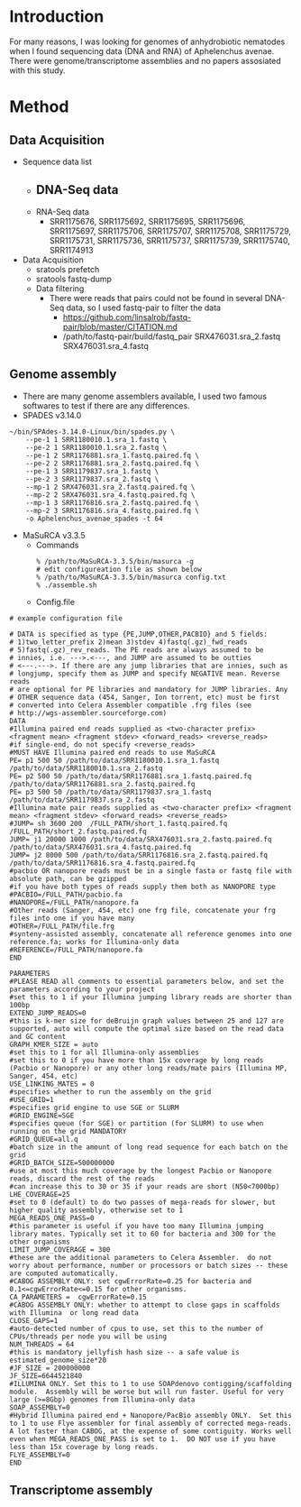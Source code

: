 # Introduction
For many reasons, I was looking for genomes of anhydrobiotic nematodes when I found sequencing data (DNA and RNA) of Aphelenchus avenae. There were genome/transcriptome assemblies and no papers assosiated with this study.

# Method
## Data Acquisition
- Sequence data list
  - DNA-Seq data
    - 
  - RNA-Seq data
    - SRR1175676, SRR1175692, SRR1175695, SRR1175696, SRR1175697, SRR1175706, SRR1175707, SRR1175708, SRR1175729, SRR1175731, SRR1175736, SRR1175737, SRR1175739, SRR1175740, SRR1174913
- Data Acquisition
  - sratools prefetch
  - sratools fastq-dump
  - Data filtering
    - There were reads that pairs could not be found in several DNA-Seq data, so I used fastq-pair to filter the data
      -  https://github.com/linsalrob/fastq-pair/blob/master/CITATION.md
      - /path/to/fastq-pair/build/fastq_pair SRX476031.sra_2.fastq SRX476031.sra_4.fastq
  
## Genome assembly
- There are many genome assemblers available, I used two famous softwares to test if there are any differences.
- SPADES v3.14.0
```
~/bin/SPAdes-3.14.0-Linux/bin/spades.py \
    --pe-1 1 SRR1180010.1.sra_1.fastq \
    --pe-2 1 SRR1180010.1.sra_2.fastq \
    --pe-1 2 SRR1176881.sra_1.fastq.paired.fq \
    --pe-2 2 SRR1176881.sra_2.fastq.paired.fq \
    --pe-1 3 SRR1179837.sra_1.fastq \
    --pe-2 3 SRR1179837.sra_2.fastq \
    --mp-1 2 SRX476031.sra_2.fastq.paired.fq \
    --mp-2 2 SRX476031.sra_4.fastq.paired.fq \
    --mp-1 3 SRR1176816.sra_2.fastq.paired.fq \
    --mp-2 3 SRR1176816.sra_4.fastq.paired.fq \
    -o Aphelenchus_avenae_spades -t 64
```
- MaSuRCA v3.3.5
  - Commands
    ```
    % /path/to/MaSuRCA-3.3.5/bin/masurca -g 
    # edit configureation file as shown below
    % /path/to/MaSuRCA-3.3.5/bin/masurca config.txt
    % ./assemble.sh
    ```
  - Config.file
```
# example configuration file

# DATA is specified as type {PE,JUMP,OTHER,PACBIO} and 5 fields:
# 1)two_letter_prefix 2)mean 3)stdev 4)fastq(.gz)_fwd_reads
# 5)fastq(.gz)_rev_reads. The PE reads are always assumed to be
# innies, i.e. --->.<---, and JUMP are assumed to be outties
# <---.--->. If there are any jump libraries that are innies, such as
# longjump, specify them as JUMP and specify NEGATIVE mean. Reverse reads
# are optional for PE libraries and mandatory for JUMP libraries. Any
# OTHER sequence data (454, Sanger, Ion torrent, etc) must be first
# converted into Celera Assembler compatible .frg files (see
# http://wgs-assembler.sourceforge.com)
DATA
#Illumina paired end reads supplied as <two-character prefix> <fragment mean> <fragment stdev> <forward_reads> <reverse_reads>
#if single-end, do not specify <reverse_reads>
#MUST HAVE Illumina paired end reads to use MaSuRCA
PE= p1 500 50 /path/to/data/SRR1180010.1.sra_1.fastq /path/to/data/SRR1180010.1.sra_2.fastq
PE= p2 500 50 /path/to/data/SRR1176881.sra_1.fastq.paired.fq /path/to/data/SRR1176881.sra_2.fastq.paired.fq
PE= p3 500 50 /path/to/data/SRR1179837.sra_1.fastq /path/to/data/SRR1179837.sra_2.fastq
#Illumina mate pair reads supplied as <two-character prefix> <fragment mean> <fragment stdev> <forward_reads> <reverse_reads>
#JUMP= sh 3600 200  /FULL_PATH/short_1.fastq.paired.fq  /FULL_PATH/short_2.fastq.paired.fq
JUMP= j1 20000 1000 /path/to/data/SRX476031.sra_2.fastq.paired.fq /path/to/data/SRX476031.sra_4.fastq.paired.fq
JUMP= j2 8000 500 /path/to/data/SRR1176816.sra_2.fastq.paired.fq /path/to/data/SRR1176816.sra_4.fastq.paired.fq
#pacbio OR nanopore reads must be in a single fasta or fastq file with absolute path, can be gzipped
#if you have both types of reads supply them both as NANOPORE type
#PACBIO=/FULL_PATH/pacbio.fa
#NANOPORE=/FULL_PATH/nanopore.fa
#Other reads (Sanger, 454, etc) one frg file, concatenate your frg files into one if you have many
#OTHER=/FULL_PATH/file.frg
#synteny-assisted assembly, concatenate all reference genomes into one reference.fa; works for Illumina-only data
#REFERENCE=/FULL_PATH/nanopore.fa
END

PARAMETERS
#PLEASE READ all comments to essential parameters below, and set the parameters according to your project
#set this to 1 if your Illumina jumping library reads are shorter than 100bp
EXTEND_JUMP_READS=0
#this is k-mer size for deBruijn graph values between 25 and 127 are supported, auto will compute the optimal size based on the read data and GC content
GRAPH_KMER_SIZE = auto
#set this to 1 for all Illumina-only assemblies
#set this to 0 if you have more than 15x coverage by long reads (Pacbio or Nanopore) or any other long reads/mate pairs (Illumina MP, Sanger, 454, etc)
USE_LINKING_MATES = 0
#specifies whether to run the assembly on the grid
#USE_GRID=1
#specifies grid engine to use SGE or SLURM
#GRID_ENGINE=SGE
#specifies queue (for SGE) or partition (for SLURM) to use when running on the grid MANDATORY
#GRID_QUEUE=all.q
#batch size in the amount of long read sequence for each batch on the grid
#GRID_BATCH_SIZE=500000000
#use at most this much coverage by the longest Pacbio or Nanopore reads, discard the rest of the reads
#can increase this to 30 or 35 if your reads are short (N50<7000bp)
LHE_COVERAGE=25
#set to 0 (default) to do two passes of mega-reads for slower, but higher quality assembly, otherwise set to 1
MEGA_READS_ONE_PASS=0
#this parameter is useful if you have too many Illumina jumping library mates. Typically set it to 60 for bacteria and 300 for the other organisms
LIMIT_JUMP_COVERAGE = 300
#these are the additional parameters to Celera Assembler.  do not worry about performance, number or processors or batch sizes -- these are computed automatically.
#CABOG ASSEMBLY ONLY: set cgwErrorRate=0.25 for bacteria and 0.1<=cgwErrorRate<=0.15 for other organisms.
CA_PARAMETERS =  cgwErrorRate=0.15
#CABOG ASSEMBLY ONLY: whether to attempt to close gaps in scaffolds with Illumina  or long read data
CLOSE_GAPS=1
#auto-detected number of cpus to use, set this to the number of CPUs/threads per node you will be using
NUM_THREADS = 64
#this is mandatory jellyfish hash size -- a safe value is estimated_genome_size*20
#JF_SIZE = 200000000
JF_SIZE=6644521840
#ILLUMINA ONLY. Set this to 1 to use SOAPdenovo contigging/scaffolding module.  Assembly will be worse but will run faster. Useful for very large (>=8Gbp) genomes from Illumina-only data
SOAP_ASSEMBLY=0
#Hybrid Illumina paired end + Nanopore/PacBio assembly ONLY.  Set this to 1 to use Flye assembler for final assembly of corrected mega-reads.  A lot faster than CABOG, at the expense of some contiguity. Works well even when MEGA_READS_ONE_PASS is set to 1.  DO NOT use if you have less than 15x coverage by long reads.
FLYE_ASSEMBLY=0
END
```

## Transcriptome assembly
